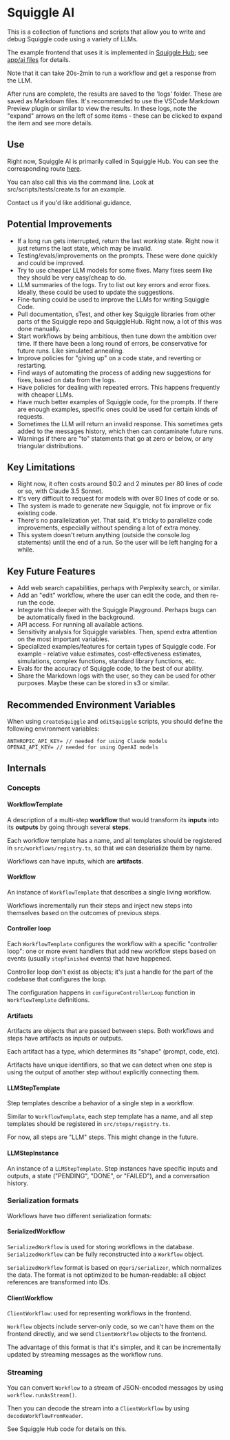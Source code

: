 # Squiggle AI

This is a collection of functions and scripts that allow you to write and debug Squiggle code using a variety of LLMs.

The example frontend that uses it is implemented in [Squiggle Hub](https://squigglehub.org/ai); see [app/ai files](https://github.com/quantified-uncertainty/squiggle/tree/main/packages/hub/src/app/ai) for details.

Note that it can take 20s-2min to run a workflow and get a response from the LLM.

After runs are complete, the results are saved to the 'logs' folder. These are saved as Markdown files. It's recommended to use the VSCode Markdown Preview plugin or similar to view the results. In these logs, note the "expand" arrows on the left of some items - these can be clicked to expand the item and see more details.

## Use

Right now, Squiggle AI is primarily called in Squiggle Hub. You can see the corresponding route [here](https://github.com/quantified-uncertainty/squiggle/blob/main/packages/hub/src/app/ai/api/create/route.ts).

You can also call this via the command line. Look at src/scripts/tests/create.ts for an example.

Contact us if you'd like additional guidance.

## Potential Improvements

- If a long run gets interrupted, return the last _working_ state. Right now it just returns the last state, which may be invalid.
- Testing/evals/improvements on the prompts. These were done quickly and could be improved.
- Try to use cheaper LLM models for some fixes. Many fixes seem like they should be very easy/cheap to do.
- LLM summaries of the logs. Try to list out key errors and error fixes. Ideally, these could be used to update the suggestions.
- Fine-tuning could be used to improve the LLMs for writing Squiggle Code.
- Pull documentation, sTest, and other key Squiggle libraries from other parts of the Squiggle repo and SquiggleHub. Right now, a lot of this was done manually.
- Start workflows by being ambitious, then tune down the ambition over time. If there have been a long round of errors, be conservative for future runs. Like simulated annealing.
- Improve policies for "giving up" on a code state, and reverting or restarting.
- Find ways of automating the process of adding new suggestions for fixes, based on data from the logs.
- Have policies for dealing with repeated errors. This happens frequently with cheaper LLMs.
- Have much better examples of Squiggle code, for the prompts. If there are enough examples, specific ones could be used for certain kinds of requests.
- Sometimes the LLM will return an invalid response. This sometimes gets added to the messages history, which then can contaminate future runs.
- Warnings if there are "to" statements that go at zero or below, or any triangular distributions.

## Key Limitations

- Right now, it often costs around $0.2 and 2 minutes per 80 lines of code or so, with Claude 3.5 Sonnet.
- It's very difficult to request for models with over 80 lines of code or so.
- The system is made to generate new Squiggle, not fix improve or fix existing code.
- There's no parallelization yet. That said, it's tricky to parallelize code improvements, especially without spending a lot of extra money.
- This system doesn't return anything (outside the console.log statements) until the end of a run. So the user will be left hanging for a while.

## Key Future Features

- Add web search capabilities, perhaps with Perplexity search, or similar.
- Add an "edit" workflow, where the user can edit the code, and then re-run the code.
- Integrate this deeper with the Squiggle Playground. Perhaps bugs can be automatically fixed in the background.
- API access. For running all available actions.
- Sensitivity analysis for Squiggle variables. Then, spend extra attention on the most important variables.
- Specialized examples/features for certain types of Squiggle code. For example - relative value estimates, cost-effectiveness estimates, simulations, complex functions, standard library functions, etc.
- Evals for the accuracy of Squiggle code, to the best of our ability.
- Share the Markdown logs with the user, so they can be used for other purposes. Maybe these can be stored in s3 or similar.

## Recommended Environment Variables

When using `createSquiggle` and `editSquiggle` scripts, you should define the following environment variables:

```
ANTHROPIC_API_KEY= // needed for using Claude models
OPENAI_API_KEY= // needed for using OpenAI models
```

## Internals

### Concepts

#### WorkflowTemplate

A description of a multi-step **workflow** that would transform its **inputs** into its **outputs** by going through several **steps**.

Each workflow template has a name, and all templates should be registered in `src/workflows/registry.ts`, so that we can deserialize them by name.

Workflows can have inputs, which are **artifacts**.

#### Workflow

An instance of `WorkflowTemplate` that describes a single living workflow.

Workflows incrementally run their steps and inject new steps into themselves based on the outcomes of previous steps.

#### Controller loop

Each `WorkflowTemplate` configures the workflow with a specific "controller loop": one or more event handlers that add new workflow steps based on events (usually `stepFinished` events) that have happened.

Controller loop don't exist as objects; it's just a handle for the part of the codebase that configures the loop.

The configuration happens in `configureControllerLoop` function in `WorkflowTemplate` definitions.

#### Artifacts

Artifacts are objects that are passed between steps. Both workflows and steps have artifacts as inputs or outputs.

Each artifact has a type, which determines its "shape" (prompt, code, etc).

Artifacts have unique identifiers, so that we can detect when one step is using the output of another step without explicitly connecting them.

#### LLMStepTemplate

Step templates describe a behavior of a single step in a workflow.

Similar to `WorkflowTemplate`, each step template has a name, and all step templates should be registered in `src/steps/registry.ts`.

For now, all steps are "LLM" steps. This might change in the future.

#### LLMStepInstance

An instance of a `LLMStepTemplate`. Step instances have specific inputs and outputs, a state ("PENDING", "DONE", or "FAILED"), and a conversation history.

### Serialization formats

Workflows have two different serialization formats:

#### SerializedWorkflow

`SerializedWorkflow` is used for storing workflows in the database. `SerializedWorkflow` can be fully reconstructed into a `Workflow` object.

`SerializedWorkflow` format is based on `@quri/serializer`, which normalizes the data. The format is not optimized to be human-readable: all object references are transformed into IDs.

#### ClientWorkflow

`ClientWorkflow`: used for representing workflows in the frontend.

`Workflow` objects include server-only code, so we can't have them on the frontend directly, and we send `ClientWorkflow` objects to the frontend.

The advantage of this format is that it's simpler, and it can be incrementally updated by streaming messages as the workflow runs.

### Streaming

You can convert `Workflow` to a stream of JSON-encoded messages by using `workflow.runAsStream()`.

Then you can decode the stream into a `ClientWorkflow` by using `decodeWorkflowFromReader`.

See Squiggle Hub code for details on this.
